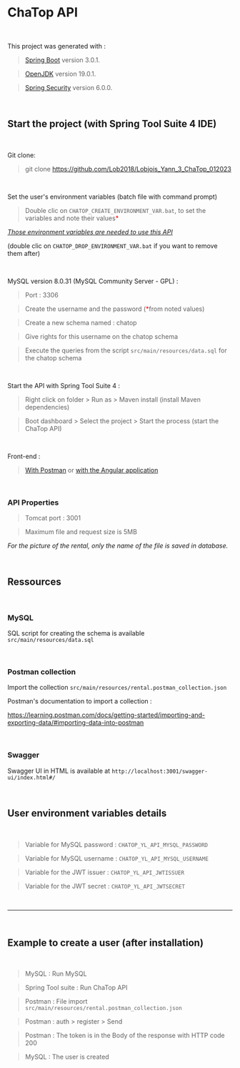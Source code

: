 # ChaTop API

</br>

This project was generated with :
> [Spring Boot](https://spring.io/projects/spring-boot) version 3.0.1.

> [OpenJDK](https://openjdk.org/projects/jdk/19/) version 19.0.1.

> [Spring Security](https://spring.io/projects/spring-security) version 6.0.0.

</br>

## Start the project (with Spring Tool Suite 4 IDE)

</br>

Git clone:

> git clone https://github.com/Lob2018/Lobjois_Yann_3_ChaTop_012023

</br>

Set the user's environment variables (batch file with command prompt)

> Double clic on `CHATOP_CREATE_ENVIRONMENT_VAR.bat`, to set the variables and note their values<span style="color:red;">*</span>

[*Those environment variables are needed to use this API*](#user-environment-variables-details) 

(double clic on `CHATOP_DROP_ENVIRONMENT_VAR.bat` if you want to remove them after)

</br>

MySQL version 8.0.31 (MySQL Community Server - GPL) :

> Port : 3306

> Create the username and the password (<span style="color:red;">*</span>from noted values)

> Create a new schema named : chatop

> Give rights for this username on the chatop schema

> Execute the queries from the script `src/main/resources/data.sql` for the chatop schema

</br>

Start the API with Spring Tool Suite 4 :

> Right click on folder > Run as > Maven install (install Maven dependencies)

> Boot dashboard > Select the project > Start the process (start the ChaTop API)

</br>

Front-end :

> [With Postman](#postman-collection)
or
> [with the Angular application](https://github.com/OpenClassrooms-Student-Center/Developpez-le-back-end-en-utilisant-Java-et-Spring)

</br>

### API Properties

> Tomcat port : 3001

> Maximum file and request size is 5MB

*For the picture of the rental, only the name of the file is saved in database.*

</br>

## Ressources

</br>

### MySQL

SQL script for creating the schema is available `src/main/resources/data.sql`

</br>

### Postman collection

Import the collection `src/main/resources/rental.postman_collection.json`

Postman's documentation to import a collection :

https://learning.postman.com/docs/getting-started/importing-and-exporting-data/#importing-data-into-postman

</br>

### Swagger

Swagger UI in HTML is available at `http://localhost:3001/swagger-ui/index.html#/`

</br>

## User environment variables details ###

</br>

> Variable for MySQL password : `CHATOP_YL_API_MYSQL_PASSWORD`

> Variable for MySQL username : `CHATOP_YL_API_MYSQL_USERNAME`

> Variable for the JWT issuer : `CHATOP_YL_API_JWTISSUER`

> Variable for the JWT secret : `CHATOP_YL_API_JWTSECRET`

</br>

---

</br>

## Example to create a user (after installation)

</br>

> MySQL   : Run MySQL

> Spring Tool suite : Run ChaTop API

> Postman : File import `src/main/resources/rental.postman_collection.json`

> Postman : auth > register > Send

> Postman : The token is in the Body of the response with HTTP code 200

> MySQL   : The user is created